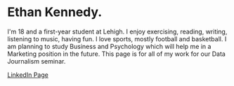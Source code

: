# Ethan Kennedy. 



I'm 18 and a first-year student at Lehigh. I enjoy exercising, reading, writing, listening to music, having fun. I love sports, mostly football and basketball. I am planning to study Business and Psychology which will help me in a Marketing position in the future. This page is for all of my work for our Data Journalism seminar. 


[LinkedIn Page](https://www.linkedin.com/in/ethan-kennedy-1b65741b2/)
